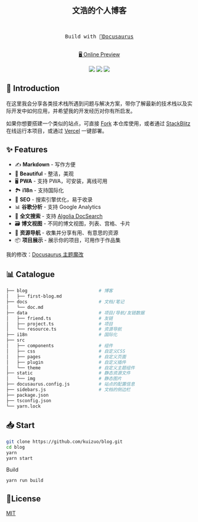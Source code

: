 <h2 align="center">
文浩的个人博客
</h2><br>

<pre align="center">
 Build with 🦖<a href="https://docusaurus.io/">Docusaurus</a> 
</pre>

<p align="center">
<br>
<a href="https://kuizuo.cn">🖥 Online Preview</a>
<br><br> 
<a href="https://vercel.com/new/clone?repository-url=https://github.com/kuizuo/blog/tree/main&project-name=blog&repo-name=blog" rel="nofollow"><img src="https://vercel.com/button"></a>
<a href="https://app.netlify.com/start/deploy?repository=https://github.com/kuizuo/blog" rel="nofollow"><img src="https://www.netlify.com/img/deploy/button.svg"></a>
<a href="https://stackblitz.com/github/kuizuo/blog" rel="nofollow"><img src="https://developer.stackblitz.com/img/open_in_stackblitz.svg"></a>
</p>

## 👋 Introduction

在这里我会分享各类技术栈所遇到问题与解决方案，带你了解最新的技术栈以及实际开发中如何应用，并希望我的开发经历对你有所启发。

如果你想要搭建一个类似的站点，可直接 [Fork](https://github.com/kuizuo/blog/fork) 本仓库使用，或者通过 [StackBlitz](https://stackblitz.com/github/kuizuo/blog) 在线运行本项目，或通过 [Vercel](https://vercel.com/new/clone?repository-url=https://github.com/kuizuo/blog/tree/main&project-name=blog&repo-name=blog) 一键部署。

## ✨ Features

- ✍️ **Markdown** - 写作方便
- 🎨 **Beautiful** - 整洁，美观
- 🖥️ **PWA** - 支持 PWA，可安装，离线可用
- 🏞️ **i18n** - 支持国际化
- 💯 **SEO** - 搜索引擎优化，易于收录
- 📊 **谷歌分析** - 支持 Google Analytics
- 🔎 **全文搜索** - 支持 [Algolia DocSearch](https://github.com/algolia/docsearch)
- 🗃️ **博文视图** - 不同的博文视图，列表、宫格、卡片
- 🌈 **资源导航** - 收集并分享有用、有意思的资源
- 📦 **项目展示** - 展示你的项目，可用作于作品集

我的修改：[Docusaurus 主题魔改](https://kuizuo.cn/docs/docusaurus-guides)

## 📊 Catalogue

```bash
├── blog                           # 博客
│   ├── first-blog.md
├── docs                           # 文档/笔记
│   └── doc.md
├── data                           # 项目/导航/友链数据
│   ├── friend.ts                  # 友链
│   ├── project.ts                 # 项目
│   └── resource.ts                # 资源导航
├── i18n                           # 国际化
├── src
│   ├── components                 # 组件
│   ├── css                        # 自定义CSS
│   ├── pages                      # 自定义页面
│   ├── plugin                     # 自定义插件
│   └── theme                      # 自定义主题组件
├── static                         # 静态资源文件
│   └── img                        # 静态图片
├── docusaurus.config.js           # 站点的配置信息
├── sidebars.js                    # 文档的侧边栏
├── package.json
├── tsconfig.json
└── yarn.lock
```

## 📥 Start

```sh
git clone https://github.com/kuizuo/blog.git
cd blog
yarn
yarn start
```

Build

```sh
yarn run build
```

## 📝License

[MIT](./LICENSE)
